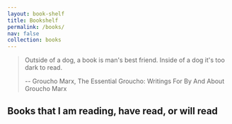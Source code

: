 ```yaml
---
layout: book-shelf
title: Bookshelf
permalink: /books/
nav: false
collection: books
---
```


> Outside of a dog, a book is man's best friend. Inside of a dog it's too dark to read.
>
> -- Groucho Marx, The Essential Groucho: Writings For By And About Groucho Marx

## Books that I am reading, have read, or will read
